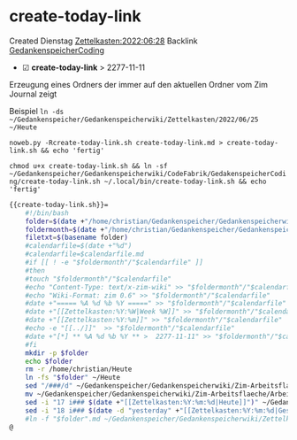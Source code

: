 # create-today-link
Created Dienstag [Zettelkasten:2022:06:28]()
Backlink [GedankenspeicherCoding](../GedankenspeicherCoding.md)

* ☑ **create-today-link**  >  2277-11-11


Erzeugung eines Ordners der immer auf den aktuellen Ordner vom Zim Journal zeigt

Beispiel
``ln -ds  ~/Gedankenspeicher/Gedankenspeicherwiki/Zettelkasten/2022/06/25 ~/Heute``

  ``noweb.py -Rcreate-today-link.sh create-today-link.md > create-today-link.sh && echo 'fertig'``


``chmod u+x create-today-link.sh && ln -sf ~/Gedankenspeicher/Gedankenspeicherwiki/CodeFabrik/GedakenspeicherCoding/create-today-link.sh ~/.local/bin/create-today-link.sh && echo 'fertig'``

```bash
{{create-today-link.sh}}=
	#!/bin/bash
	folder=$(date +"/home/christian/Gedankenspeicher/Gedankenspeicherwiki/Zettelkasten/%Y/%m/%d")
	foldermonth=$(date +"/home/christian/Gedankenspeicher/Gedankenspeicherwiki/Zettelkasten/%Y/%m/")
	filetxt=$(basename folder)
	#calendarfile=$(date +"%d")
	#calendarfile=$calendarfile.md
	#if [[ ! -e "$foldermonth"/"$calendarfile" ]] 
	#then
	#touch "$foldermonth"/"$calendarfile"
	#echo "Content-Type: text/x-zim-wiki" >> "$foldermonth"/"$calendarfile"
	#echo "Wiki-Format: zim 0.6" >> "$foldermonth"/"$calendarfile"
	#date +"===== %A %d %b %Y =====" >> "$foldermonth"/"$calendarfile"
	#date +"[[Zettelkasten:%Y:%W|Week %W]]" >> "$foldermonth"/"$calendarfile"
	#date +"[[Zettelkasten:%Y:%m]]" >> "$foldermonth"/"$calendarfile"
	#echo -e "[[../]]"  >> "$foldermonth"/"$calendarfile"
	#date +"[*] ** %A %d %b %Y ** >  2277-11-11" >> "$foldermonth"/"$calendarfile"
	#fi
	mkdir -p $folder
	echo $folder
	rm -r /home/christian/Heute
	ln -fs "$folder" ~/Heute
	sed "/###/d" ~/Gedankenspeicher/Gedankenspeicherwiki/Zim-Arbeitsflaeche/Arbeitsflaeche.md > ~/Gedankenspeicher/Gedankenspeicherwiki/Zim-Arbeitsflaeche/Arbeitsflaeche.md.tmp
	mv ~/Gedankenspeicher/Gedankenspeicherwiki/Zim-Arbeitsflaeche/Arbeitsflaeche.md.tmp ~/Gedankenspeicher/Gedankenspeicherwiki/Zim-Arbeitsflaeche/Arbeitsflaeche.md
	sed -i "17 i### $(date +"[[Zettelkasten:%Y:%m:%d|Heute]]")" ~/Gedankenspeicher/Gedankenspeicherwiki/Zim-Arbeitsflaeche/Arbeitsflaeche.md
	sed -i "18 i### $(date -d "yesterday" +"[[Zettelkasten:%Y:%m:%d|Gestern]]")" ~/Gedankenspeicher/Gedankenspeicherwiki/Zim-Arbeitsflaeche/Arbeitsflaeche.md
	#ln -f "$folder".md ~/Gedankenspeicher/Gedankenspeicherwiki/Zettelkasten/Gedankenwanderung/Zim-Arbeitsflaeche/Heute.md
@
```

